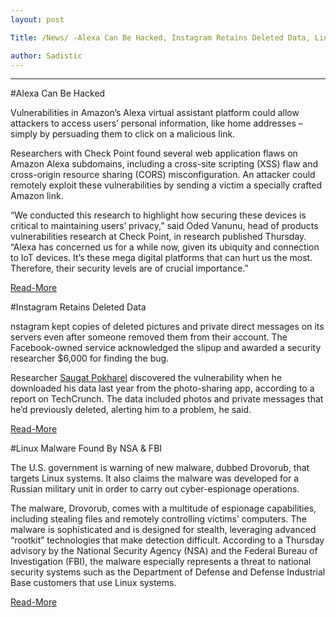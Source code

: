 ```yaml
---
layout: post

Title: /News/ -Alexa Can Be Hacked, Instagram Retains Deleted Data, Linux Malware Found By NSA & FBI -/News/

author: Sadistic
---
```


---

#Alexa Can Be Hacked

Vulnerabilities in Amazon’s Alexa virtual assistant platform could allow attackers to access users’ personal information, like home addresses – simply by persuading them to click on a malicious link.

Researchers with Check Point found several web application flaws on Amazon Alexa subdomains, including a cross-site scripting (XSS) flaw and cross-origin resource sharing (CORS) misconfiguration. An attacker could remotely exploit these vulnerabilities by sending a victim a specially crafted Amazon link.

“We conducted this research to highlight how securing these devices is critical to maintaining users’ privacy,” said Oded Vanunu, head of products vulnerabilities research at Check Point, in research published Thursday. “Alexa has concerned us for a while now, given its ubiquity and connection to IoT devices. It’s these mega digital platforms that can hurt us the most. Therefore, their security levels are of crucial importance.”

[Read-More](https://threatpost.com/amazon-alexa-one-click-attack-can-divulge-personal-data/158297/)


#Instagram Retains Deleted Data

nstagram kept copies of deleted pictures and private direct messages on its servers even after someone removed them from their account. The Facebook-owned service acknowledged the slipup and awarded a security researcher $6,000 for finding the bug.

Researcher [Saugat Pokharel](https://medium.com/@saugatpokharel) discovered the vulnerability when he downloaded his data last year from the photo-sharing app, according to a report on TechCrunch. The data included photos and private messages that he’d previously deleted, alerting him to a problem, he said.

[Read-More](https://threatpost.com/instagram-retained-deleted-user-data-despite-gdpr-rules/158366/)


#Linux Malware Found By NSA & FBI

The U.S. government is warning of new malware, dubbed Drovorub, that targets Linux systems. It also claims the malware was developed for a Russian military unit in order to carry out cyber-espionage operations.

The malware, Drovorub, comes with a multitude of espionage capabilities, including stealing files and remotely controlling victims’ computers. The malware is sophisticated and is designed for stealth, leveraging advanced “rootkit” technologies that make detection difficult. According to a Thursday advisory by the National Security Agency (NSA) and the Federal Bureau of Investigation (FBI), the malware especially represents a threat to national security systems such as the Department of Defense and Defense Industrial Base customers that use Linux systems.

[Read-More](https://threatpost.com/nsa-fbi-warn-of-linux-malware-used-in-espionage-attacks/158351/)